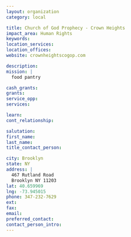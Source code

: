 ```yaml
---
layout: organization
category: local

title: Church of God Prophecy - Crown Heights
impact_area: Human Rights
keywords: 
location_services: 
location_offices: 
website: crownheightscogop.com

description: 
mission: |
  food pantry

cash_grants: 
grants: 
service_opp: 
services: 

learn: 
cont_relationship: 

salutation: 
first_name: 
last_name: 
title_contact_person: 

city: Brooklyn
state: NY
address: |
  467 Rutland Road  
  Brooklyn NY 11203
lat: 40.659969
lng: -73.945015
phone: 347-232-7629
ext: 
fax: 
email: 
preferred_contact: 
contact_person_intro: 
---
```


